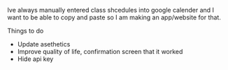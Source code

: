 Ive always manually entered class shcedules into google calender and I want to be able to copy and paste
so I am making an app/website for that.


Things to do

- Update asethetics
- Improve quality of life, confirmation screen that it worked
- Hide api key